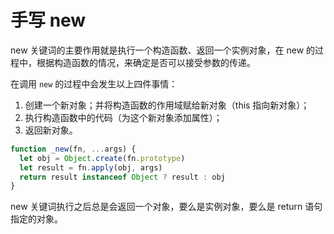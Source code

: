 # 手写 new

new 关键词的主要作用就是执行一个构造函数、返回一个实例对象，在 new 的过程中，根据构造函数的情况，来确定是否可以接受参数的传递。

在调用 `new` 的过程中会发生以上四件事情：

1. 创建一个新对象；并将构造函数的作用域赋给新对象（this 指向新对象）；
3. 执行构造函数中的代码（为这个新对象添加属性）；
4. 返回新对象。

```js
function _new(fn, ...args) {
  let obj = Object.create(fn.prototype)
  let result = fn.apply(obj, args)
  return result instanceof Object ? result : obj
}
```

new 关键词执行之后总是会返回一个对象，要么是实例对象，要么是 return 语句指定的对象。

